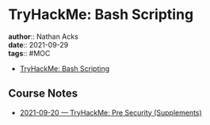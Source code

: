 # TryHackMe: Bash Scripting

**author**:: Nathan Acks  
**date**:: 2021-09-29  
**tags**:: #MOC

* [TryHackMe: Bash Scripting](https://tryhackme.com/room/bashscripting)

## Course Notes

* [2021-09-20 — TryHackMe: Pre Security (Supplements)](../log/2021-09-20-tryhackme-pre-security-supplements.md)
